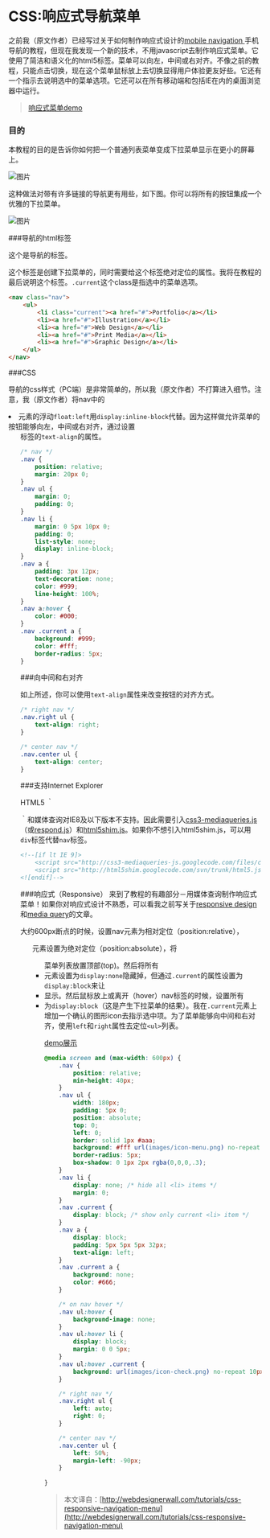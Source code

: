 CSS:响应式导航菜单
=================

之前我（原文作者）已经写过关于如何制作响应式设计的[mobile navigation ](http://webdesignerwall.com/tutorials/mobile-navigation-design-tutorial)手机导航的教程，但现在我发现一个新的技术，不用javascript去制作响应式菜单。它使用了简洁和语义化的html5标签。菜单可以向左，中间或右对齐。不像之前的教程，只能点击切换，现在这个菜单鼠标放上去切换显得用户体验更友好些。它还有一个指示去说明选中的菜单选项。它还可以在所有移动端和包括IE在内的桌面浏览器中运行。

> [响应式菜单demo](http://webdesignerwall.com/demo/responsive-menu/)

### 目的
本教程的目的是告诉你如何把一个普通列表菜单变成下拉菜单显示在更小的屏幕上。

![图片](http://webdesignerwall.com/wp-content/uploads/2013/01/purpose-of-responsive-menu.png)

这种做法对带有许多链接的导航更有用些，如下图。你可以将所有的按钮集成一个优雅的下拉菜单。

![图片](http://webdesignerwall.com/wp-content/uploads/2013/01/purpose-of-responsive-menu-2.png)

###导航的html标签

这个是导航的标签。<nav>这个标签是创建下拉菜单的，同时需要给这个标签绝对定位的属性。我将在教程的最后说明这个标签。`.current`这个class是指选中的菜单选项。

```html
<nav class="nav">
	<ul>
		<li class="current"><a href="#">Portfolio</a></li>
		<li><a href="#">Illustration</a></li>
		<li><a href="#">Web Design</a></li>
		<li><a href="#">Print Media</a></li>
		<li><a href="#">Graphic Design</a></li>
	</ul>
</nav>
```

###CSS

导航的css样式（PC端）是非常简单的，所以我（原文作者）不打算进入细节。注意，我（原文作者）将nav中的<li>元素的浮动`float:left`用`display:inline-block`代替。因为这样做允许菜单的按钮能够向左，中间或右对齐，通过设置<ul>标签的`text-align`的属性。

```css
/* nav */
.nav {
	position: relative;
	margin: 20px 0;
}
.nav ul {
	margin: 0;
	padding: 0;
}
.nav li {
	margin: 0 5px 10px 0;
	padding: 0;
	list-style: none;
	display: inline-block;
}
.nav a {
	padding: 3px 12px;
	text-decoration: none;
	color: #999;
	line-height: 100%;
}
.nav a:hover {
	color: #000;
}
.nav .current a {
	background: #999;
	color: #fff;
	border-radius: 5px;
}
```
###向中间和右对齐

如上所述，你可以使用`text-align`属性来改变按钮的对齐方式。

```css
/* right nav */
.nav.right ul {
	text-align: right;
}

/* center nav */
.nav.center ul {
	text-align: center;
}
```
###支持Internet Explorer

HTML5 ｀<nav>｀和媒体查询对IE8及以下版本不支持。因此需要引入[css3-mediaqueries.js](https://code.google.com/p/css3-mediaqueries-js/)（或[respond.js](https://github.com/scottjehl/Respond)）和[html5shim.js](https://code.google.com/p/html5shim/)。如果你不想引入html5shim.js，可以用`div`标签代替`nav`标签。

```html
<!--[if lt IE 9]>
	<script src="http://css3-mediaqueries-js.googlecode.com/files/css3-mediaqueries.js"></script>
	<script src="http://html5shim.googlecode.com/svn/trunk/html5.js"></script>
<![endif]-->
```

###响应式（Responsive）
来到了教程的有趣部分－用媒体查询制作响应式菜单！如果你对响应式设计不熟悉，可以看我之前写关于[responsive design](http://webdesignerwall.com/tutorials/responsive-design-in-3-steps)和[media query](http://webdesignerwall.com/tutorials/css3-media-queries)的文章。

大约600px断点的时候，设置nav元素为相对定位（position:relative），<ul>元素设置为绝对定位（position:absolute），将<ul>菜单列表放置顶部(top)。然后将所有<li>元素设置为`display:none`隐藏掉，但通过`.current`的属性设置为`display:block`来让<li>显示。然后鼠标放上或离开（hover）nav标签的时候，设置所有<li>为`display:block`（这是产生下拉菜单的结果）。我在`.current`元素上增加一个确认的图形icon去指示选中项。为了菜单能够向中间和右对齐，使用`left`和`right`属性去定位`<ul>`列表。

[demo展示](http://webdesignerwall.com/demo/responsive-menu/)

```css
@media screen and (max-width: 600px) {
	.nav {
		position: relative;
		min-height: 40px;
	}	
	.nav ul {
		width: 180px;
		padding: 5px 0;
		position: absolute;
		top: 0;
		left: 0;
		border: solid 1px #aaa;
		background: #fff url(images/icon-menu.png) no-repeat 10px 11px;
		border-radius: 5px;
		box-shadow: 0 1px 2px rgba(0,0,0,.3);
	}
	.nav li {
		display: none; /* hide all <li> items */
		margin: 0;
	}
	.nav .current {
		display: block; /* show only current <li> item */
	}
	.nav a {
		display: block;
		padding: 5px 5px 5px 32px;
		text-align: left;
	}
	.nav .current a {
		background: none;
		color: #666;
	}

	/* on nav hover */
	.nav ul:hover {
		background-image: none;
	}
	.nav ul:hover li {
		display: block;
		margin: 0 0 5px;
	}
	.nav ul:hover .current {
		background: url(images/icon-check.png) no-repeat 10px 7px;
	}

	/* right nav */
	.nav.right ul {
		left: auto;
		right: 0;
	}

	/* center nav */
	.nav.center ul {
		left: 50%;
		margin-left: -90px;
	}
	
}
```

>   本文译自：[http://webdesignerwall.com/tutorials/css-responsive-navigation-menu](http://webdesignerwall.com/tutorials/css-responsive-navigation-menu)




